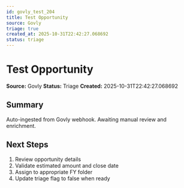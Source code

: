 ```yaml
---
id: govly_test_204
title: Test Opportunity
source: Govly
triage: true
created_at: 2025-10-31T22:42:27.068692
status: triage
---
```


# Test Opportunity

**Source:** Govly
**Status:** Triage
**Created:** 2025-10-31T22:42:27.068692

## Summary

Auto-ingested from Govly webhook. Awaiting manual review and enrichment.

## Next Steps

1. Review opportunity details
2. Validate estimated amount and close date
3. Assign to appropriate FY folder
4. Update triage flag to false when ready
